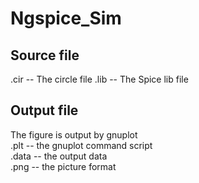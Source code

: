 # Ngspice_Sim

## Source file

.cir -- The circle file 
.lib -- The Spice lib file

## Output file

The figure is output by gnuplot \
.plt -- the gnuplot command script \
.data -- the output data \
.png -- the picture format 
